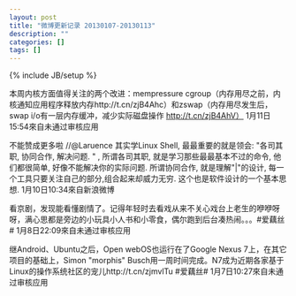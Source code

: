 ```yaml
---
layout: post
title: "微博更新记录 20130107-20130113"
description: ""
categories: []
tags: []
---
```

{% include JB/setup %}

本周内核方面值得关注的两个改进：mempressure cgroup（内存用尽之前，内核通知应用程序释放内存http://t.cn/zjB4Ahc）和zswap（内存用尽发生后，swap i/o有一层内存缓冲，减少实际磁盘操作 http://t.cn/zjB4AhV）
1月11日15:54來自未通过审核应用

不能赞成更多啦 //@Laruence 其实学Linux Shell, 最最重要的就是领会: "各司其职, 协同合作, 解决问题. " , 所谓各司其职, 就是学习那些最最基本不过的命令, 他们都很简单, 好像不能解决你的实际问题. 所谓协同合作, 就是理解"|"的设计, 每一个工具只要关注自己的部分,组合起来却威力无穷. 这个也是软件设计的一个基本思想.
1月10日10:34來自新浪微博

看京剧，发现能看懂剧情了。记得年轻时去看戏从来不关心戏台上老生的咿咿呀呀，满心思都是旁边的小玩具小人书和小零食，偶尔跑到后台凑热闹。。。#爱藕丝#
1月8日22:09來自未通过审核应用

继Android、Ubuntu之后，Open webOS也运行在了Google Nexus 7上，在其它项目的基础上，Simon "morphis" Busch用一周时间完成。N7成为近期各家基于Linux的操作系统社区的宠儿http://t.cn/zjmvlTu #爱藕丝#
1月7日10:27來自未通过审核应用
